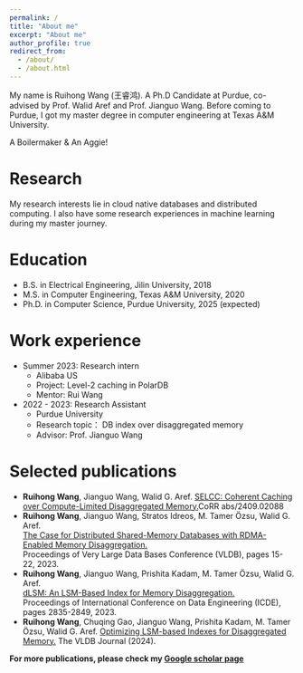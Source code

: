 ```yaml
---
permalink: /
title: "About me"
excerpt: "About me"
author_profile: true
redirect_from: 
  - /about/
  - /about.html
---
```


My name is Ruihong Wang (王睿鸿). A Ph.D Candidate at Purdue, co-advised by Prof. Walid Aref and Prof. Jianguo Wang. Before coming to Purdue, I got my master degree in computer engineering at Texas A&M University. 

A Boilermaker & An Aggie!

Research
=====
My research interests lie in cloud native databases and distributed computing. I also have some research experiences in machine learning during my master journey.

Education
=====
* B.S. in Electrical Engineering, Jilin University, 2018
* M.S. in Computer Engineering, Texas A&M University, 2020
* Ph.D. in Computer Science, Purdue University, 2025 (expected)

Work experience
=====
* Summer 2023: Research intern
  * Alibaba US
  * Project: Level-2 caching in PolarDB
  * Mentor: Rui Wang
* 2022 - 2023: Research Assistant
  * Purdue University
  * Research topic： DB index over disaggregated memory
  * Advisor: Prof. Jianguo Wang
  
Selected publications
=====
* **Ruihong Wang**, Jianguo Wang, Walid G. Aref. [SELCC: Coherent Caching over Compute-Limited Disaggregated Memory.](https://arxiv.org/abs/2409.02088)CoRR abs/2409.02088 
* **Ruihong Wang**, Jianguo Wang, Stratos Idreos, M. Tamer Özsu, Walid G. Aref.<br> [The Case for Distributed Shared-Memory Databases with RDMA-Enabled Memory Disaggregation.](https://www.vldb.org/pvldb/vol16/p15-wang.pdf)<br> Proceedings of Very Large Data Bases Conference (VLDB), pages 15-22, 2023.
* **Ruihong Wang**, Jianguo Wang, Prishita Kadam, M. Tamer Özsu, Walid G. Aref.<br> 
[dLSM: An LSM-Based Index for Memory Disaggregation.](https://ieeexplore.ieee.org/document/10184823)<br> Proceedings of International Conference on Data Engineering (ICDE), pages 2835-2849, 2023.
* **Ruihong Wang**, Chuqing Gao, Jianguo Wang, Prishita Kadam, M. Tamer Özsu, Walid G. Aref.
[Optimizing LSM-based Indexes for Disaggregated Memory.](https://link.springer.com/article/10.1007/s00778-024-00863-y) The VLDB Journal (2024).

**For more publications, please check my [Google scholar page](https://scholar.google.com/citations?user=7vccd-kAAAAJ&hl=en)**
